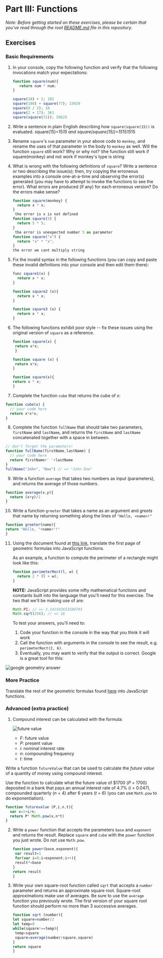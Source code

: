 # Part III: Functions

*Note: Before getting started on these exercises, please be certain that you've read through the root [README.md](../README.md) file in this repository.*

## Exercises

### Basic Requirements

1. In your console, copy the following function and verify
   that the following invocations match your expectations:

   ```js
   function square(num){
      return num * num;
   }

   square(10) + 2; 102
   square(100) + square(77); 15929
   square(8 / 2); 16
   square(2 + 17); 361
   square(square(15)); 50625
   ```

2. Write a sentence in plain English describing how `square(square(15))` is
   evaluated.
   square(15)=15*15 and square(square(15))=15*15*15*15

3. Rename `square`'s `num` parameter in your above code to `monkey`, and
   rename the uses of that parameter in the body to `monkey` as well. Will the
   function `square` still work? Why or why not?
    \\the function still work if square(monkey) and not work if monkey's type is string

4. What is wrong with the following definitions of `square`? Write a sentence or
   two describing the issue(s); then, try copying the erroneous examples into a
   console one-at-a-time and observing the error(s) generated (you may have to
   attempt to invoke the functions to see the error). What errors are produced
   (if any) for each erroneous version? Do the errors make sense?

   ```js
   function square(monkey) {
     return x * x;
   }
    the error is x is not defined 
   function square(5) {
     return 5 * 5;
   }
    the error is unexpected number 5 as parameter
   function square("x") {
     return "x" * "x";
   }
   the error we cant multiply string
   ```

5. Fix the invalid syntax in the following functions (you can copy and paste these
   invalid definitions into your console and then edit them there):

   ```js
   func square1(x) {
     return x * x;
   }

   function square2 (x){
     return x * x;
   }

   function square3 (x) {
     return x * x;
   }
   ```

6. The following functions exhibit poor style -- fix these issues using the
   original version of `square` as a reference.

   ```js
   function square(x) {
    return x*x;
    }

   function square (x) { 
    return x*x;
   }

   function square(x){
   return x * x;
   }
   ```

7. Complete the function `cube` that returns the cube of x:

  ```js
  function cube(x) {
    // your code here
    return x*x*x;
  }
  ```

8. Complete the function `fullName` that should take two parameters, `firstName`
   and `lastName`, and returns the `firstName` and `lastName` concatenated
   together with a space in between.

  ```js
  // don't forget the parameters!
  function fullName(firstName,lastName) {
    // your code here
    return firstName+' '+lastName
  }
  fullName("John", "Doe") // => "John Doe"
  ```

9. Write a function `average` that takes two numbers as input (parameters), and
   returns the average of those numbers.
```js
function average(x,y){
  return (x+y)/2
}
```

10. Write a function `greeter` that takes a name as an argument and *greets*
    that name by returning something along the lines of `"Hello, <name>!"`
```js
function greeter(name){
return "Hello, "+name+"!"
}
```
11. Using the document found at <a href="http://www.gbcnv.edu/documents/ASC/docs/00000005.pdf" target="_blank">this link</a>, translate the first page of geometric
    formulas into JavaScript functions.

    As an example, a function to compute the perimeter of a rectangle might look
    like this:

    ```js
    function perimeterRect(l, w) {
      return 2 * (l + w);
    }
    ```

    **NOTE:** JavaScript provides some nifty mathematical functions and
    constants built into the language that you'll need for this exercise. The
    two that we'll be making use of are:

    ```js
    Math.PI; // => 3.141592653589793
    Math.sqrt(256); // => 16
    ```

    To test your answers, you'll need to:

    1. Code your function in the console in the way that you think it will work
    2. Call the function with arguments in the console to see the result, e.g.
      `perimeterRect(2, 6)`.
    3. Eventually, you may want to verify that the output is correct. Google is a
       great tool for this:


![google geometry answer](google-geometry-answer.gif)

### More Practice

Translate the rest of the geometric formulas found <a href="http://www.gbcnv.edu/documents/ASC/docs/00000005.pdf" target="_blank">here</a> into JavaScript functions.

### Advanced (extra practice)

1. Compound interest can be calculated with the formula:

    ![future value](future-value.png)

    - *F*: future value
    - *P*: present value
    - *i*: nominal interest rate
    - *n*: compounding frequency
    - *t*: time

  Write a function `futureValue` that can be used to calculate the *future value*
  of a quantity of money using compound interest.

  Use the function to calculate what the future value of $1700 (*P* = 1700)
  deposited in a bank that pays an annual interest rate of 4.7% (*i* = 0.047),
  compounded quarterly (*n* = 4) after 6 years (*t* = 6) (you can use `Math.pow`
  to do exponentiation).
  ```js
  function futurevalue (P,i,n,t){
    var x=1+i/n;
    return P* Math.pow(x,n*t)
  }
  ```

2. Write a `power` function that accepts the parameters `base` and `exponent`
   and returns the result. Replace `square` and `cube` with the `power` function
   you just wrote. Do not use `Math.pow`.
   ```js
   function power(base,exponent){
    var result=1
    for(var i=0;i<exponent;i++){
    result*=base
   }
   return result
   }

3. Write your own square-root function called `sqrt` that accepts a `number`
   parameter and returns an approximate square root. Square-root approximations
   make use of averages. Be sure to use the `average` function you previously
   wrote. The first version of your square root function should perform no more
   than 3 successive averages.
   ```js
   function sqrt (number){
   let square=number/2
   let temp=0
   while(square!==temp){
    temp=square
    square=average(number/square,square)
   }
   return square
   }
   ```
